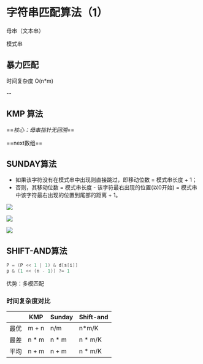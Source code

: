 # 字符串匹配算法（1）

母串（文本串）

模式串

## 暴力匹配

时间复杂度 O(n*m)

--



## KMP 算法

==*核心：母串指针无回溯*==

==next数组==



## SUNDAY算法



- 如果该字符没有在模式串中出现则直接跳过，即移动位数 = 模式串长度 + 1；
- 否则，其移动位数 = 模式串长度 - 该字符最右出现的位置(以0开始) = 模式串中该字符最右出现的位置到尾部的距离 + 1。

![](/home/yu_dong/Pictures/20160708122016780) 



![](/home/yu_dong/Pictures/20160708122307562)



![](/home/yu_dong/Pictures/20160708122414877)

## SHIFT-AND算法

```c
P = (P << 1 | 1) & d[s[i]]
p & (1 << (n - 1)) ?= 1
```

优势：多模匹配



### 时间复杂度对比

|      | KMP   | Sunday | Shift-and |
| ---- | ----- | ------ | --------- |
| 最优 | m + n | n/m    | n*m/K     |
| 最差 | n * m | n * m  | n * m/K   |
| 平均 | n + m | n + m  | n * m/K   |

